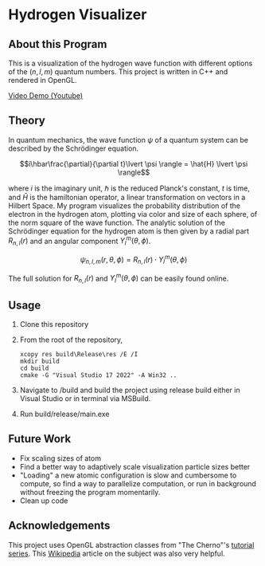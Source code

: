 # Hydrogen Visualizer
 
## About this Program

This is a visualization of the hydrogen wave function with different options of the $(n, l, m)$ quantum numbers. This project is written in C++ and rendered in OpenGL.

[Video Demo (Youtube)](https://youtu.be/CzYODLT_00g)

## Theory

In quantum mechanics, the wave function $\psi$ of a quantum system can be described by the Schrödinger equation. 

$$i\hbar\frac{\partial}{\partial t}\lvert \psi \rangle = \hat{H} \lvert \psi \rangle$$

where $i$ is the imaginary unit, $\hbar$ is the reduced Planck's constant, $t$ is time, and $\hat{H}$ is the hamiltonian operator, a linear transformation on vectors in a Hilbert Space. My program visualizes the probability distribution of the electron in the hydrogen atom, plotting via color and size of each sphere, of the norm square of the wave function. The analytic solution of the Schrödinger equation for the hydrogen atom is then given by a radial part $R_{n, l}(r)$ and an angular component $Y_{l}^m(\theta, \phi)$.

$$\psi_{n, l, m}(r, \theta, \phi) = R_{n, l}(r) \cdot Y_{l}^m(\theta, \phi)$$

The full solution for $R_{n, l}(r)$ and $Y_{l}^m(\theta, \phi)$ can be easily found online.

## Usage

1. Clone this repository

2. From the root of the repository, 
    ```
    xcopy res build\Release\res /E /I
    mkdir build
    cd build
    cmake -G "Visual Studio 17 2022" -A Win32 ..
    ```

3. Navigate to /build and build the project using release build either in Visual Studio or in terminal via MSBuild.

4. Run build/release/main.exe

## Future Work

* Fix scaling sizes of atom
* Find a better way to adaptively scale visualization particle sizes better
* "Loading" a new atomic configuration is slow and cumbersome to compute, so find a way to parallelize computation, or run in background without freezing the program momentarily.
* Clean up code

## Acknowledgements

This project uses OpenGL abstraction classes from "The Cherno"'s [tutorial series](https://www.youtube.com/playlist?list=PLlrATfBNZ98foTJPJ_Ev03o2oq3-GGOS2). This [Wikipedia](https://en.wikipedia.org/wiki/Hydrogen_atom) article on the subject was also very helpful.